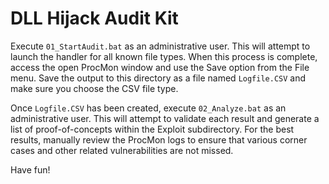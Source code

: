 DLL Hijack Audit Kit
====================

Execute ```01_StartAudit.bat``` as an administrative user. This will attempt to launch the
handler for all known file types. When this process is complete, access the open
ProcMon window and use the Save option from the File menu. Save the output to this
directory as a file named ```Logfile.CSV``` and make sure you choose the CSV file type.


Once ```Logfile.CSV``` has been created, execute ```02_Analyze.bat``` as an administrative user.
This will attempt to validate each result and generate a list of proof-of-concepts
within the Exploit subdirectory. For the best results, manually review the ProcMon
logs to ensure that various corner cases and other related vulnerabilities are not
missed. 

Have fun!

